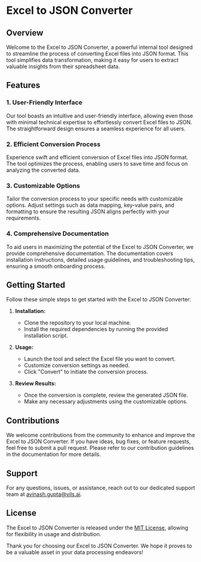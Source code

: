 # Excel to JSON Converter

## Overview

Welcome to the Excel to JSON Converter, a powerful internal tool designed to streamline the process of converting Excel files into JSON format. This tool simplifies data transformation, making it easy for users to extract valuable insights from their spreadsheet data.

## Features

### 1. User-Friendly Interface

Our tool boasts an intuitive and user-friendly interface, allowing even those with minimal technical expertise to effortlessly convert Excel files to JSON. The straightforward design ensures a seamless experience for all users.

### 2. Efficient Conversion Process

Experience swift and efficient conversion of Excel files into JSON format. The tool optimizes the process, enabling users to save time and focus on analyzing the converted data.

### 3. Customizable Options

Tailor the conversion process to your specific needs with customizable options. Adjust settings such as data mapping, key-value pairs, and formatting to ensure the resulting JSON aligns perfectly with your requirements.

### 4. Comprehensive Documentation

To aid users in maximizing the potential of the Excel to JSON Converter, we provide comprehensive documentation. The documentation covers installation instructions, detailed usage guidelines, and troubleshooting tips, ensuring a smooth onboarding process.

## Getting Started

Follow these simple steps to get started with the Excel to JSON Converter:

1. **Installation:**

   - Clone the repository to your local machine.
   - Install the required dependencies by running the provided installation script.

2. **Usage:**

   - Launch the tool and select the Excel file you want to convert.
   - Customize conversion settings as needed.
   - Click "Convert" to initiate the conversion process.

3. **Review Results:**
   - Once the conversion is complete, review the generated JSON file.
   - Make any necessary adjustments using the customizable options.

## Contributions

We welcome contributions from the community to enhance and improve the Excel to JSON Converter. If you have ideas, bug fixes, or feature requests, feel free to submit a pull request. Please refer to our contribution guidelines in the documentation for more details.

## Support

For any questions, issues, or assistance, reach out to our dedicated support team at avinash.gupta@vils.ai.

## License

The Excel to JSON Converter is released under the [MIT License](LICENSE), allowing for flexibility in usage and distribution.

Thank you for choosing our Excel to JSON Converter. We hope it proves to be a valuable asset in your data processing endeavors!

